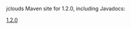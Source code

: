 jclouds Maven site for 1.2.0, including Javadocs:

[1.2.0](http://demobox.github.com/jclouds-maven-site-1.2.0/1.2.0/jclouds-multi/)
